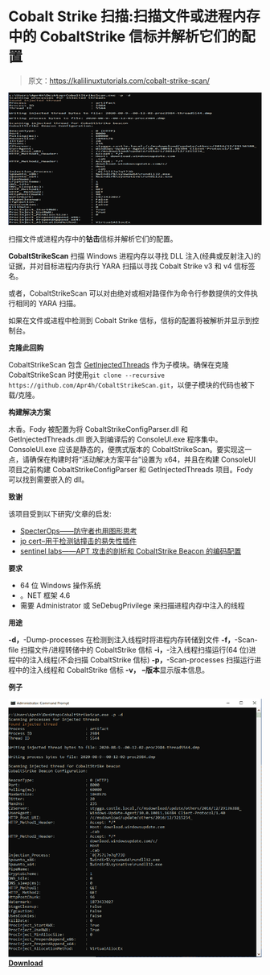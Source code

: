 # Cobalt Strike 扫描:扫描文件或进程内存中的 CobaltStrike 信标并解析它们的配置

> 原文：<https://kalilinuxtutorials.com/cobalt-strike-scan/>

[![Cobalt Strike Scan : Scan Files Or Process Memory For CobaltStrike Beacons & Parse Their Configuration](img/24bedfabfafa2fd237b708e803b656e2.png "Cobalt Strike Scan : Scan Files Or Process Memory For CobaltStrike Beacons & Parse Their Configuration")](https://1.bp.blogspot.com/-xNcZS7FR2BE/X5lmLWWwe1I/AAAAAAAAH5I/i1eDLwU7QfQbzh63rFmYh30us6b0eBRoACLcBGAsYHQ/s728/CobaltStrikeScan-1%25281%2529.png)

扫描文件或进程内存中的**钴击**信标并解析它们的配置。

**CobaltStrikeScan** 扫描 Windows 进程内存以寻找 DLL 注入(经典或反射注入)的证据，并对目标进程内存执行 YARA 扫描以寻找 Cobalt Strike v3 和 v4 信标签名。

或者，CobaltStrikeScan 可以对由绝对或相对路径作为命令行参数提供的文件执行相同的 YARA 扫描。

如果在文件或进程中检测到 Cobalt Strike 信标，信标的配置将被解析并显示到控制台。

**克隆此回购**

CobaltStrikeScan 包含 [GetInjectedThreads](https://github.com/Apr4h/GetInjectedThreads) 作为子模块。确保在克隆 CobaltStrikeScan 时使用`git clone --recursive https://github.com/Apr4h/CobaltStrikeScan.git`，以便子模块的代码也被下载/克隆。

**构建解决方案**

木香。Fody 被配置为将 CobaltStrikeConfigParser.dll 和 GetInjectedThreads.dll 嵌入到编译后的 ConsoleUI.exe 程序集中。ConsoleUI.exe 应该是静态的，便携式版本的 CobaltStrikeScan。要实现这一点，请确保在构建时将“活动解决方案平台”设置为 x64，并且在构建 ConsoleUI 项目之前构建 CobaltStrikeConfigParser 和 GetInjectedThreads 项目。Fody 可以找到需要嵌入的 dll。

**致谢**

该项目受到以下研究/文章的启发:

*   [SpecterOps——防守者也用图形思考](https://posts.specterops.io/defenders-think-in-graphs-too-part-1-572524c71e91)
*   [jp cert–用于检测钴撞击的易失性插件](https://blogs.jpcert.or.jp/en/2018/08/volatility-plugin-for-detecting-cobalt-strike-beacon.html)
*   [sentinel labs——APT 攻击的剖析和 CobaltStrike Beacon 的编码配置](https://labs.sentinelone.com/the-anatomy-of-an-apt-attack-and-cobaltstrike-beacons-encoded-configuration)

**要求**

*   64 位 Windows 操作系统
*   。NET 框架 4.6
*   需要 Administrator 或 SeDebugPrivilege 来扫描进程内存中注入的线程

**用途**

**-d，**-Dump-processes 在检测到注入线程时将进程内存转储到文件
**-f，**-Scan-file 扫描文件/进程转储中的 CobaltStrike 信标
**-i，**-注入线程扫描运行(64 位)进程中的注入线程(不会扫描 CobaltStrike 信标)
**-p，**-Scan-processes 扫描运行进程中的注入线程和 CobaltStrike 信标
**-v，**
**–版本**显示版本信息。

**例子**

![](img/60b2770cbef0ece3ded7085288174bc2.png)[**Download**](https://github.com/Apr4h/CobaltStrikeScan)